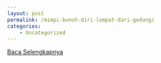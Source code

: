 ```yaml
---
layout: post
permalink: /mimpi-bunuh-diri-lompat-dari-gedung/
categories:
    - Uncategorized
---
```


[Baca Selengkapnya](/09)